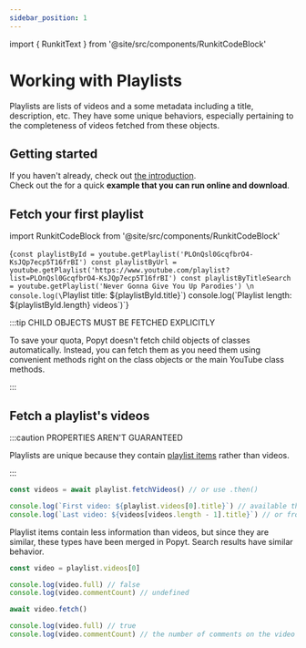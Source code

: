 ```yaml
---
sidebar_position: 1
---
```

import { RunkitText } from '@site/src/components/RunkitCodeBlock'

# Working with Playlists
Playlists are lists of videos and a some metadata including a title, description, etc. They have some unique behaviors, especially pertaining to the completeness of videos fetched from these objects.

## Getting started
If you haven't already, check out [the introduction](../intro).  
Check out the <b><a href='https://runkit.com/brandonbothell/fetch-a-playlist' target='_blank'><RunkitText /></a></b> for a quick **example
that you can run online and download**.

## Fetch your first playlist

import RunkitCodeBlock from '@site/src/components/RunkitCodeBlock'

<RunkitCodeBlock
  language="js"
  runkitUrl="https://runkit.com/brandonbothell/fetch-a-playlist">
{`const playlistById = youtube.getPlaylist('PLOnQsl0GcqfbrO4-KsJQp7ecp5T16frBI')
const playlistByUrl = youtube.getPlaylist('https://www.youtube.com/playlist?list=PLOnQsl0GcqfbrO4-KsJQp7ecp5T16frBI')
const playlistByTitleSearch = youtube.getPlaylist('Never Gonna Give You Up Parodies')
\n
console.log(\`Playlist title: $\{playlistById.title}\`)
console.log(\`Playlist length: $\{playlistById.length} videos\`)`}
</RunkitCodeBlock>

:::tip CHILD OBJECTS MUST BE FETCHED EXPLICITLY

To save your quota, Popyt doesn't fetch child objects of classes automatically.
Instead, you can fetch them as you need them using convenient methods right on the class objects or the main YouTube class methods.

:::

## Fetch a playlist's videos
:::caution PROPERTIES AREN'T GUARANTEED

Playlists are unique because they contain [playlist items](https://developers.google.com/youtube/v3/docs/playlistItems#resource-representation) rather than videos.

:::

```js
const videos = await playlist.fetchVideos() // or use .then()

console.log(`First video: ${playlist.videos[0].title}`) // available through the original object
console.log(`Last video: ${videos[videos.length - 1].title}`) // or from the return value of the method
```

Playlist items contain less information than videos, but since they are similar, these types have been merged in Popyt. Search results have similar behavior.

```js
const video = playlist.videos[0]

console.log(video.full) // false
console.log(video.commentCount) // undefined

await video.fetch()

console.log(video.full) // true
console.log(video.commentCount) // the number of comments on the video
```
